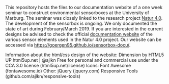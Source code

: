 This repository hosts the files to our documentation website of a one week seminar to construct environmental sensorboxes at the University of Marburg. The seminar was closely linked to the research project [Natur 4.0](https://www.uni-marburg.de/de/fb19/natur40). The development of the sensorbox is ongoing. We only documented the state of art during February/March 2019. If you are interested in the current designs be advised to check the official [documentation website](https://nature40.github.io/Sensorboxes/) of the various sensor elements used in the Natur 4.0 project. Our website can be accessed via <https://goergen95.github.io/sensorbox-docu/>.



Information about the html/css design of the website:
Dimension by HTML5 UP
html5up.net | @ajlkn
Free for personal and commercial use under the CCA 3.0 license (html5up.net/license)
Icons:
	Font Awesome (fontawesome.io)
Other:
	jQuery (jquery.com)
	Responsive Tools (github.com/ajlkn/responsive-tools)